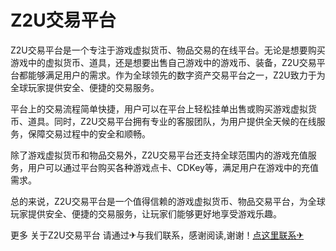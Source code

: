 # Z2U交易平台

Z2U交易平台是一个专注于游戏虚拟货币、物品交易的在线平台。无论是想要购买游戏中的虚拟货币、道具，还是想要出售自己游戏中的游戏币、装备，Z2U交易平台都能够满足用户的需求。作为全球领先的数字资产交易平台之一，Z2U致力于为全球玩家提供安全、便捷的交易服务。

平台上的交易流程简单快捷，用户可以在平台上轻松挂单出售或购买游戏虚拟货币、道具。同时，Z2U交易平台拥有专业的客服团队，为用户提供全天候的在线服务，保障交易过程中的安全和顺畅。

除了游戏虚拟货币和物品交易外，Z2U交易平台还支持全球范围内的游戏充值服务，用户可以通过平台购买各种游戏点卡、CDKey等，满足用户在游戏中的充值需求。

总的来说，Z2U交易平台是一个值得信赖的游戏虚拟货币、物品交易平台，为全球玩家提供安全、便捷的交易服务，让玩家们能够更好地享受游戏乐趣。

更多 关于Z2U交易平台 请通过✈与我们联系，感谢阅读,谢谢！[点这里联系✈](https://tg.k02.cc)